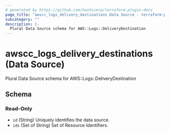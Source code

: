 ```yaml
---
# generated by https://github.com/hashicorp/terraform-plugin-docs
page_title: "awscc_logs_delivery_destinations Data Source - terraform-provider-awscc"
subcategory: ""
description: |-
  Plural Data Source schema for AWS::Logs::DeliveryDestination
---
```


# awscc_logs_delivery_destinations (Data Source)

Plural Data Source schema for AWS::Logs::DeliveryDestination



<!-- schema generated by tfplugindocs -->
## Schema

### Read-Only

- `id` (String) Uniquely identifies the data source.
- `ids` (Set of String) Set of Resource Identifiers.
